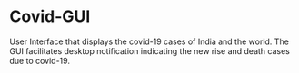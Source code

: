 # Covid-GUI
User Interface that displays the covid-19 cases of India and the world. The GUI facilitates desktop notification indicating the new rise and death cases due to covid-19.
